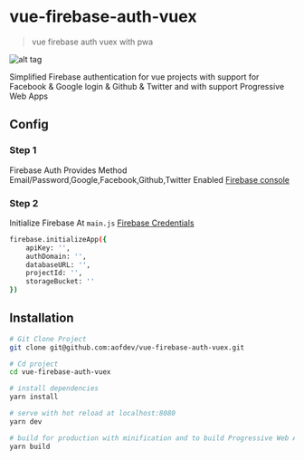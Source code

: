 # vue-firebase-auth-vuex

> vue firebase auth vuex with pwa

![alt tag](https://i.imgur.com/5AnRW5j.png)

Simplified Firebase authentication for vue projects with support for Facebook & Google login & Github & Twitter and with support  Progressive Web Apps

## Config
### Step 1
Firebase Auth Provides Method Email/Password,Google,Facebook,Github,Twitter Enabled  [Firebase console](https://console.firebase.google.com/) 

### Step 2
Initialize Firebase At ``main.js`` [Firebase Credentials](https://console.firebase.google.com/)
``` bash
firebase.initializeApp({
    apiKey: '',
    authDomain: '',
    databaseURL: '',
    projectId: '',
    storageBucket: ''
})
```


## Installation

``` bash
# Git Clone Project
git clone git@github.com:aofdev/vue-firebase-auth-vuex.git

# Cd project
cd vue-firebase-auth-vuex

# install dependencies
yarn install

# serve with hot reload at localhost:8080
yarn dev

# build for production with minification and to build Progressive Web Apps
yarn build

```

